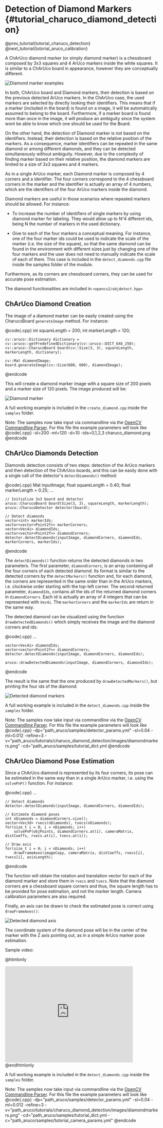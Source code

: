 Detection of Diamond Markers {#tutorial_charuco_diamond_detection}
==============================

@prev_tutorial{tutorial_charuco_detection}
@next_tutorial{tutorial_aruco_calibration}

A ChArUco diamond marker (or simply diamond marker) is a chessboard composed by 3x3 squares and 4 ArUco markers inside the white squares.
It is similar to a ChArUco board in appearance, however they are conceptually different.

![Diamond marker examples](images/diamondmarkers.png)

In both, ChArUco board and Diamond markers, their detection is based on the previous detected ArUco
markers. In the ChArUco case, the used markers are selected by directly looking their identifiers. This means
that if a marker (included in the board) is found on a image, it will be automatically assumed to belong to the board. Furthermore,
if a marker board is found more than once in the image, it will produce an ambiguity since the system wont
be able to know which one should be used for the Board.

On the other hand, the detection of Diamond marker is not based on the identifiers. Instead, their detection
is based on the relative position of the markers. As a consequence, marker identifiers can be repeated in the
same diamond or among different diamonds, and they can be detected simultaneously without ambiguity. However,
due to the complexity of finding marker based on their relative position, the diamond markers are limited to
a size of 3x3 squares and 4 markers.

As in a single ArUco marker, each Diamond marker is composed by 4 corners and a identifier. The four corners
correspond to the 4 chessboard corners in the marker and the identifier is actually an array of 4 numbers, which are
the identifiers of the four ArUco markers inside the diamond.

Diamond markers are useful in those scenarios where repeated markers should be allowed. For instance:

- To increase the number of identifiers of single markers by using diamond marker for labeling. They would allow
up to N^4 different ids, being N the number of markers in the used dictionary.

- Give to each of the four markers a conceptual meaning. For instance, one of the four marker ids could be
used to indicate the scale of the marker (i.e. the size of the square), so that the same diamond can be found
in the environment with different sizes just by changing one of the four markers and the user does not need
to manually indicate the scale of each of them. This case is included in the `detect_diamonds.cpp` file inside
the samples folder of the module.

Furthermore, as its corners are chessboard corners, they can be used for accurate pose estimation.

The diamond functionalities are included in `<opencv2/objdetect.hpp>`


ChArUco Diamond Creation
------

The image of a diamond marker can be easily created using the CharucoBoard `generateImage` method.
For instance:

@code{.cpp}
    int squareLength = 200;
    int markerLength = 120;

    cv::aruco::Dictionary dictionary = cv::aruco::getPredefinedDictionary(cv::aruco::DICT_6X6_250);
    cv::aruco::CharucoBoard board(cv::Size(3, 3), squareLength, markerLength, dictionary);

    cv::Mat diamondImage;
    board.generateImage(cv::Size(600, 600), diamondImage);
@endcode

This will create a diamond marker image with a square size of 200 pixels and a marker size of 120 pixels.
The image produced will be:

![Diamond marker](images/diamondmarker.png)

A full working example is included in the `create_diamond.cpp` inside the `samples` folder.

Note: The samples now take input via commandline via the [OpenCV Commandline Parser](http://docs.opencv.org/trunk/d0/d2e/classcv_1_1CommandLineParser.html#gsc.tab=0). For this file the example parameters will look like
@code{.cpp}
    -sl=200 -ml=120 -d=10 -ids=0,1,2,3 charuco_diamond.png
@endcode

ChArUco Diamonds Detection
------

Diamonds detection consists of two steps: detection of the ArUco markers and then detection of the ChArUco boards, and this can be easily done with a single call of the detector's `detectDiamonds()` method:

@code{.cpp}
    Mat inputImage;
    float squareLength = 0.40;
    float markerLength = 0.25;
    ...

    // Initialize 3x3 board and detector
    aruco::CharucoBoard board(Size(3, 3), squareLength, markerLength);
    aruco::CharucoDetector detector(board);

    // Detect diamonds
    vector<int> markerIds;
    vector<vector<Point2f>> markerCorners;
    vector<Vec4i> diamondIds;
    vector<vector<Point2f>> diamondCorners;
    detector.detectDiamonds(inputImage, diamondCorners, diamondIds, markerCorners, markerIds);
@endcode

The `detectDiamonds()` function returns the detected diamonds in two parameters. The first parameter, `diamondCorners`, is an array containing
all the four corners of each detected diamond. Its format is similar to the detected corners by the `detectMarkers()`
function and, for each diamond, the corners are represented in the same order than in the ArUco markers, i.e. clockwise order
starting with the top-left corner. The second returned parameter, `diamondIds`, contains all the ids of the returned
diamond corners in `diamondCorners`. Each id is actually an array of 4 integers that can be represented with `Vec4i`. The `markerCorners` and the `markerIds` are return in the same way.

The detected diamond can be visualized using the function `drawDetectedDiamonds()` which simply receives the image and the diamond
corners and ids:

@code{.cpp}
    ...

    vector<Vec4i> diamondIds;
    vector<vector<Point2f>> diamondCorners;
    detector.detectDiamonds(inputImage, diamondCorners, diamondIds);

    aruco::drawDetectedDiamonds(inputImage, diamondCorners, diamondIds);
@endcode

The result is the same that the one produced by `drawDetectedMarkers()`, but printing the four ids of the diamond:

![Detected diamond markers](images/detecteddiamonds.png)

A full working example is included in the `detect_diamonds.cpp` inside the `samples` folder.

Note: The samples now take input via commandline via the [OpenCV Commandline Parser](http://docs.opencv.org/trunk/d0/d2e/classcv_1_1CommandLineParser.html#gsc.tab=0). For this file the example parameters will look like
@code{.cpp}
    -dp="path_aruco/samples/detector_params.yml" -sl=0.04 -ml=0.012 -refine=3
    -v="path_aruco/tutorials/charuco_diamond_detection/images/diamondmarkers.png"
    -cd="path_aruco/samples/tutorial_dict.yml
@endcode

ChArUco Diamond Pose Estimation
------

Since a ChArUco diamond is represented by its four corners, its pose can be estimated in the same way than in a single ArUco marker,
i.e. using the `solvePnP()` function. For instance:

@code{.cpp}
    ...

    // Detect diamonds
    detector.detectDiamonds(inputImage, diamondCorners, diamondIds);

    // Estimate diamond poses
    int nDiamonds = diamondCorners.size();
    vector<Vec3d> rvecs(nDiamonds), tvecs(nDiamonds);
    for(size_t i = 0; i < nDiamonds; i++)
        solvePnP(objPoints, diamondCorners.at(i), cameraMatrix, distCoeffs, rvecs.at(i), tvecs.at(i));

    // Draw axis
    for(size_t i = 0; i < nDiamonds; i++)
        drawFrameAxes(imageCopy, cameraMatrix, distCoeffs, rvecs[i], tvecs[i], axisLength);
@endcode

The function will obtain the rotation and translation vector for each of the diamond marker and store them
in `rvecs` and `tvecs`. Note that the diamond corners are a chessboard square corners and thus, the square length
has to be provided for pose estimation, and not the marker length. Camera calibration parameters are also required.

Finally, an axis can be drawn to check the estimated pose is correct using `drawFrameAxes()`:

![Detected diamond axis](images/diamondsaxis.jpg)

The coordinate system of the diamond pose will be in the center of the marker with the Z axis pointing out,
as in a simple ArUco marker pose estimation.

Sample video:

@htmlonly
<iframe width="420" height="315" src="https://www.youtube.com/embed/OqKpBnglH7k" frameborder="0" allowfullscreen></iframe>
@endhtmlonly

A full working example is included in the `detect_diamonds.cpp` inside the `samples` folder.

Note: The samples now take input via commandline via the [OpenCV Commandline Parser](http://docs.opencv.org/trunk/d0/d2e/classcv_1_1CommandLineParser.html#gsc.tab=0). For this file the example parameters will look like
@code{.cpp}
    -dp="path_aruco/samples/detector_params.yml" -sl=0.04 -ml=0.012 -refine=3
    -v="path_aruco/tutorials/charuco_diamond_detection/images/diamondmarkers.png"
    -cd="path_aruco/samples/tutorial_dict.yml
    -c="path_aruco/samples/tutorial_camera_params.yml"
@endcode
